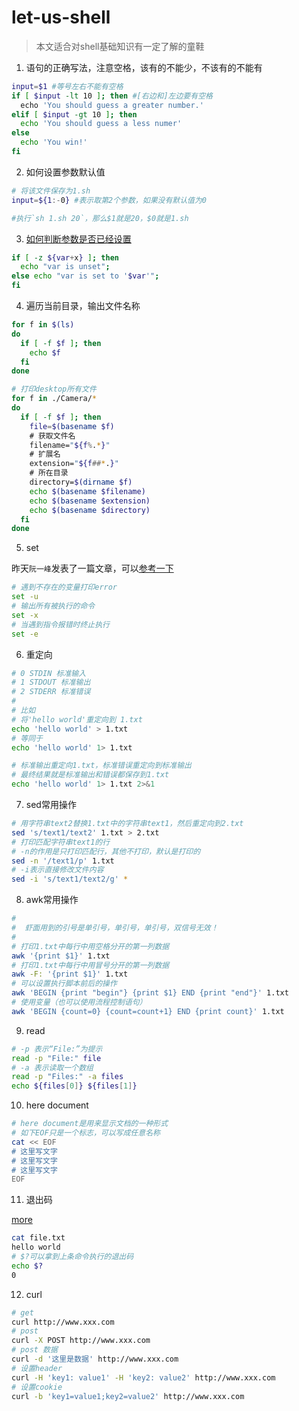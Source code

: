 # let-us-shell

> 本文适合对shell基础知识有一定了解的童鞋

1. 语句的正确写法，注意空格，该有的不能少，不该有的不能有

```bash
input=$1 #等号左右不能有空格
if [ $input -lt 10 ]; then #[右边和]左边要有空格
  echo 'You should guess a greater number.'
elif [ $input -gt 10 ]; then
  echo 'You should guess a less numer'
else 
  echo 'You win!'
fi
```

2. 如何设置参数默认值

```bash
# 将该文件保存为1.sh
input=${1:-0} #表示取第2个参数，如果没有默认值为0

#执行`sh 1.sh 20`，那么$1就是20，$0就是1.sh
```



3. [如何判断参数是否已经设置](https://stackoverflow.com/questions/3601515/how-to-check-if-a-variable-is-set-in-bash)

```bash
if [ -z ${var+x} ]; then 
  echo "var is unset"; 
else echo "var is set to '$var'"; 
fi
```

4. 遍历当前目录，输出文件名称

```bash
for f in $(ls)
do
  if [ -f $f ]; then
    echo $f
  fi
done

# 打印desktop所有文件
for f in ./Camera/*
do
  if [ -f $f ]; then
    file=$(basename $f)
    # 获取文件名
    filename="${f%.*}"
    # 扩展名
    extension="${f##*.}"
    # 所在目录
    directory=$(dirname $f)
    echo $(basename $filename)
    echo $(basename $extension)
    echo $(basename $directory)
  fi
done
```

5. set

昨天`阮一峰`发表了一篇文章，可以[参考一下](http://www.ruanyifeng.com/blog/2017/11/bash-set.html)

```bash
# 遇到不存在的变量打印error
set -u
# 输出所有被执行的命令
set -x
# 当遇到指令报错时终止执行
set -e
```

6. 重定向

```bash
# 0 STDIN 标准输入
# 1 STDOUT 标准输出
# 2 STDERR 标准错误
#
# 比如
# 将'hello world'重定向到 1.txt
echo 'hello world' > 1.txt
# 等同于
echo 'hello world' 1> 1.txt

# 标准输出重定向1.txt，标准错误重定向到标准输出
# 最终结果就是标准输出和错误都保存到1.txt
echo 'hello world' 1> 1.txt 2>&1
```

7. sed常用操作

```bash
# 用字符串text2替换1.txt中的字符串text1，然后重定向到2.txt
sed 's/text1/text2' 1.txt > 2.txt
# 打印匹配字符串text1的行
# -n的作用是只打印匹配行，其他不打印，默认是打印的
sed -n '/text1/p' 1.txt
# -i表示直接修改文件内容
sed -i 's/text1/text2/g' *
```
8. awk常用操作

```bash
#
#  虾面用到的引号是单引号，单引号，单引号，双信号无效！
#
# 打印1.txt中每行中用空格分开的第一列数据
awk '{print $1}' 1.txt
# 打印1.txt中每行中用冒号分开的第一列数据
awk -F: '{print $1}' 1.txt
# 可以设置执行脚本前后的操作
awk 'BEGIN {print "begin"} {print $1} END {print "end"}' 1.txt
# 使用变量（也可以使用流程控制语句）
awk 'BEGIN {count=0} {count=count+1} END {print count}' 1.txt
```

9. read

```bash
# -p 表示“File:”为提示
read -p "File:" file
# -a 表示读取一个数组
read -p "Files:" -a files
echo ${files[0]} ${files[1]}
```

10. here document

```bash
# here document是用来显示文档的一种形式
# 如下EOF只是一个标志，可以写成任意名称
cat << EOF
# 这里写文字
# 这里写文字
# 这里写文字
EOF
```

11. 退出码

[more](https://shapeshed.com/unix-exit-codes/)

```bash
cat file.txt
hello world
# $?可以拿到上条命令执行的退出码
echo $?
0
```

12. curl

```bash
# get
curl http://www.xxx.com
# post
curl -X POST http://www.xxx.com
# post 数据
curl -d '这里是数据' http://www.xxx.com
# 设置header
curl -H 'key1: value1' -H 'key2: value2' http://www.xxx.com
# 设置cookie
curl -b 'key1=value1;key2=value2' http://www.xxx.com
```
